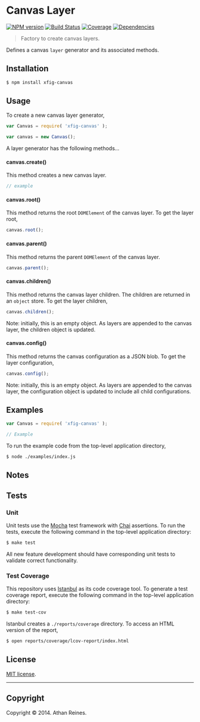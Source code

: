 Canvas Layer
============
[![NPM version][npm-image]][npm-url] [![Build Status][travis-image]][travis-url] [![Coverage][coveralls-image]][coveralls-url] [![Dependencies][dependencies-image]][dependencies-url]

> Factory to create canvas layers.

Defines a canvas `layer` generator and its associated methods.



## Installation

``` bash
$ npm install xfig-canvas
```

## Usage

To create a new canvas layer generator,

``` javascript
var Canvas = require( 'xfig-canvas' );

var canvas = new Canvas();
```

A layer generator has the following methods...


#### canvas.create()

This method creates a new canvas layer.

``` javascript
// example
``` 

#### canvas.root()

This method returns the root `DOMElement` of the canvas layer. To get the layer root,

``` javascript
canvas.root();
```


#### canvas.parent()

This method returns the parent `DOMElement` of the canvas layer.

``` javascript
canvas.parent();
```


#### canvas.children()

This method returns the canvas layer children. The children are returned in an `object` store. To get the layer children,

``` javascript
canvas.children();
```

Note: initially, this is an empty object. As layers are appended to the canvas layer, the children object is updated.


#### canvas.config()

This method returns the canvas configuration as a JSON blob. To get the layer configuration,

``` javascript
canvas.config();
```

Note: initially, this is an empty object. As layers are appended to the canvas layer, the configuration object is updated to include all child configurations.


## Examples

``` javascript
var Canvas = require( 'xfig-canvas' );

// Example
```

To run the example code from the top-level application directory,

``` bash
$ node ./examples/index.js
```


## Notes




## Tests

### Unit

Unit tests use the [Mocha](http://mochajs.org/) test framework with [Chai](http://chaijs.com) assertions. To run the tests, execute the following command in the top-level application directory:

``` bash
$ make test
```

All new feature development should have corresponding unit tests to validate correct functionality.


### Test Coverage

This repository uses [Istanbul](https://github.com/gotwarlost/istanbul) as its code coverage tool. To generate a test coverage report, execute the following command in the top-level application directory:

``` bash
$ make test-cov
```

Istanbul creates a `./reports/coverage` directory. To access an HTML version of the report,

``` bash
$ open reports/coverage/lcov-report/index.html
```


## License

[MIT license](http://opensource.org/licenses/MIT). 


---
## Copyright

Copyright &copy; 2014. Athan Reines.



[npm-image]: http://img.shields.io/npm/v/xfig-canvas.svg
[npm-url]: https://npmjs.org/package/xfig-canvas

[travis-image]: http://img.shields.io/travis/figure-io/canvas/master.svg
[travis-url]: https://travis-ci.org/figure-io/canvas

[coveralls-image]: https://img.shields.io/coveralls/figure-io/canvas/master.svg
[coveralls-url]: https://coveralls.io/r/figure-io/canvas?branch=master

[dependencies-image]: http://img.shields.io/david/figure-io/canvas.svg
[dependencies-url]: https://david-dm.org/figure-io/canvas

[dev-dependencies-image]: http://img.shields.io/david/dev/figure-io/canvas.svg
[dev-dependencies-url]: https://david-dm.org/dev/figure-io/canvas

[github-issues-image]: http://img.shields.io/github/issues/figure-io/canvas.svg
[github-issues-url]: https://github.com/figure-io/canvas/issues
